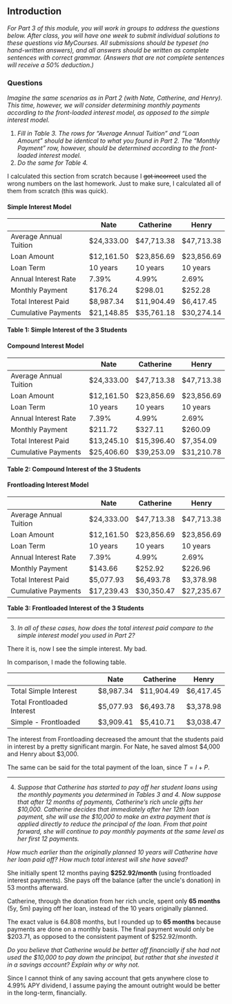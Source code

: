 
## Introduction
*For Part 3 of this module, you will work in groups to address the questions below. After class, you will have one week to submit individual solutions to these questions via MyCourses. All submissions should be typeset (no hand-written answers), and all answers should be written as complete sentences with correct grammar. (Answers that are not complete sentences will receive a 50% deduction.)*


### Questions
*Imagine the same scenarios as in Part 2 (with Nate, Catherine, and Henry). This time, however, we will consider determining monthly payments according to the front-loaded interest model, as opposed to the simple interest model.*

1. *Fill in Table 3. The rows for “Average Annual Tuition” and “Loan Amount” should be identical to what you found in Part 2. The “Monthly Payment” row, however, should be determined according to the front-loaded interest model.*
2. *Do the same for Table 4.*

I calculated this section from scratch because I ~~got incorrect~~ used the wrong numbers on the last homework. Just to make sure, I calculated all of them from scratch (this was quick).

#### Simple Interest Model
|                        | Nate       | Catherine  | Henry      |
| ---------------------- | ---------- | ---------- | ---------- |
| Average Annual Tuition | $24,333.00 | $47,713.38 | $47,713.38 |
| Loan Amount            | $12,161.50 | $23,856.69 | $23,856.69 |
| Loan Term              | 10 years   | 10 years   | 10 years   |
| Annual Interest Rate   | 7.39%      | 4.99%      | 2.69%      |
| Monthly Payment        | $176.24    | $298.01    | $252.28    |
| Total Interest Paid    | $8,987.34  | $11,904.49 | $6,417.45  |
| Cumulative Payments    | $21,148.85 | $35,761.18 | $30,274.14 |
**Table 1: Simple Interest of the 3 Students**

#### Compound Interest Model
|                        | Nate       | Catherine  | Henry      |
| ---------------------- | ---------- | ---------- | ---------- |
| Average Annual Tuition | $24,333.00 | $47,713.38 | $47,713.38 |
| Loan Amount            | $12,161.50 | $23,856.69 | $23,856.69 |
| Loan Term              | 10 years   | 10 years   | 10 years   |
| Annual Interest Rate   | 7.39%      | 4.99%      | 2.69%      |
| Monthly Payment        | $211.72    | $327.11    | $260.09    |
| Total Interest Paid    | $13,245.10 | $15,396.40 | $7,354.09  |
| Cumulative Payments    | $25,406.60 | $39,253.09 | $31,210.78 |
**Table 2: Compound Interest of the 3 Students**

#### Frontloading Interest Model
|                        | Nate       | Catherine  | Henry      |
| ---------------------- | ---------- | ---------- | ---------- |
| Average Annual Tuition | $24,333.00 | $47,713.38 | $47,713.38 |
| Loan Amount            | $12,161.50 | $23,856.69 | $23,856.69 |
| Loan Term              | 10 years   | 10 years   | 10 years   |
| Annual Interest Rate   | 7.39%      | 4.99%      | 2.69%      |
| Monthly Payment        | $143.66    | $252.92    | $226.96    |
| Total Interest Paid    | $5,077.93  | $6,493.78  | $3,378.98  |
| Cumulative Payments    | $17,239.43 | $30,350.47 | $27,235.67 
**Table 3: Frontloaded Interest of the 3 Students**

---

3. *In all of these cases, how does the total interest paid compare to the simple interest model you used in Part 2?*

There it is, now I see the simple interest. My bad.

In comparison, I made the following table.

|                            | Nate      | Catherine  | Henry     |
| -------------------------- | --------- | ---------- | --------- |
| Total Simple Interest      | $8,987.34 | $11,904.49 | $6,417.45 |
| Total Frontloaded Interest | $5,077.93 | $6,493.78  | $3,378.98 |
| Simple - Frontloaded       | $3,909.41 | $5,410.71  | $3,038.47 |
The interest from Frontloading decreased the amount that the students paid in interest by a pretty significant margin. For Nate, he saved almost $4,000 and Henry about $3,000.

The same can be said for the total payment of the loan, since $T=I+P$.

---

4. *Suppose that Catherine has started to pay off her student loans using the monthly payments you determined in Tables 3 and 4. Now suppose that after 12 months of payments, Catherine’s rich uncle gifts her $10,000. Catherine decides that immediately after her 12th loan payment, she will use the $10,000 to make an extra payment that is applied directly to reduce the principal of the loan. From that point forward, she will continue to pay monthly payments at the same level as her first 12 payments.* 

*How much earlier than the originally planned 10 years will Catherine have her loan paid off? How much total interest will she have saved?* 

She initially spent 12 months paying **$252.92/month** (using frontloaded interest payments).
She pays off the balance (after the uncle's donation) in 53 months afterward.

Catherine, through the donation from her rich uncle, spent only **65 months** (5y, 5m) paying off her loan, instead of the 10 years originally planned.

The exact value is 64.808 months, but I rounded up to **65 months** because payments are done on a monthly basis. The final payment would only be $203.71, as opposed to the consistent payment of $252.92/month.


   
*Do you believe that Catherine would be better off financially if she had not used the $10,000 to pay down the principal, but rather that she invested it in a savings account? Explain why or why not.*

Since I cannot think of any saving account that gets anywhere close to 4.99% APY dividend, I assume paying the amount outright would be better in the long-term, financially.